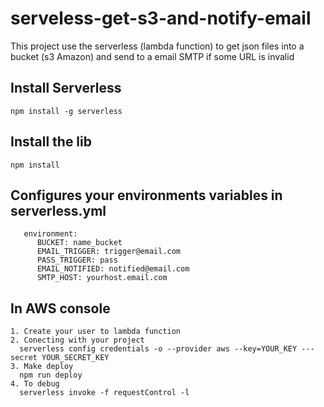# serveless-get-s3-and-notify-email
This project use the serverless (lambda function) to get json files into a bucket (s3 Amazon) and send to a email SMTP if some URL is invalid

## Install Serverless
```
npm install -g serverless
```

## Install the lib
```
npm install
```

## Configures your environments variables in serverless.yml
```
   environment:
      BUCKET: name_bucket
      EMAIL_TRIGGER: trigger@email.com
      PASS_TRIGGER: pass
      EMAIL_NOTIFIED: notified@email.com
      SMTP_HOST: yourhost.email.com
 ```
  
  ## In AWS console
  ```
  1. Create your user to lambda function
  2. Conecting with your project
    serverless config credentials -o --provider aws --key=YOUR_KEY ---secret YOUR_SECRET_KEY
  3. Make deploy
    npm run deploy
  4. To debug
    serverless invoke -f requestControl -l
```
